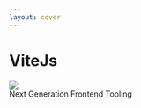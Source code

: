 ```yaml
---
layout: cover
---
```


<h1 class="text-center">ViteJs</h1>
<div class="grid ">
  <div class="text-center pb-4">
    <img class="h-50 inline-block" src="https://camo.githubusercontent.com/61e102d7c605ff91efedb9d7e47c1c4a07cef59d3e1da202fd74f4772122ca4e/68747470733a2f2f766974656a732e6465762f6c6f676f2e737667">
    <div class="opacity-50 mb-2 text-sm mt-2">
    	Next Generation Frontend Tooling
    </div>
   
  </div>
</div>